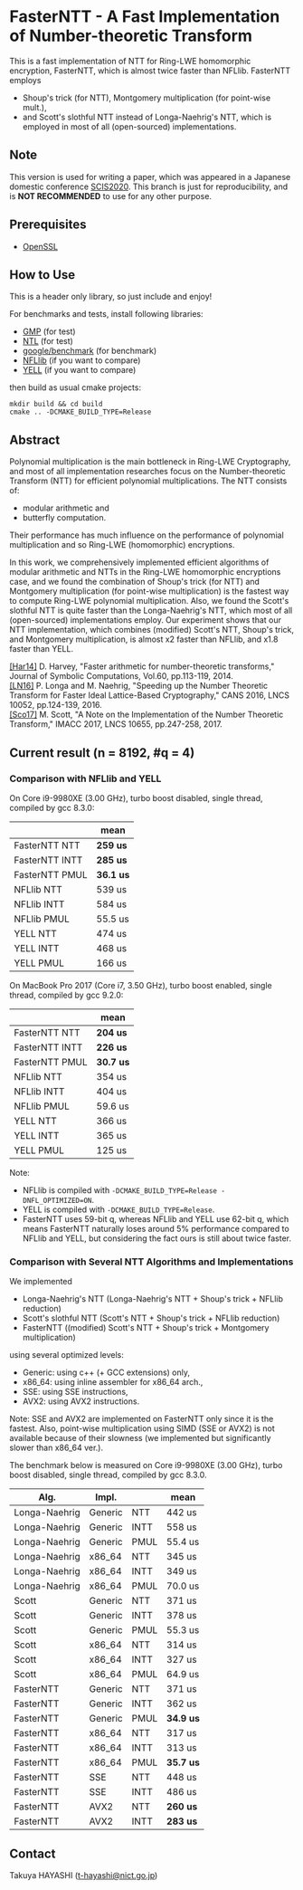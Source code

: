 # FasterNTT - A Fast Implementation of Number-theoretic Transform

This is a fast implementation of NTT for Ring-LWE homomorphic encryption, FasterNTT, 
which is almost twice faster than NFLlib. FasterNTT employs

- Shoup's trick (for NTT), Montgomery multiplication (for point-wise mult.),
- and Scott's slothful NTT instead of Longa-Naehrig's NTT, which is employed in most of all (open-sourced) implementations.  

## Note
This version is used for writing a paper, which was appeared in a Japanese domestic conference [SCIS2020](https://www.iwsec.org/scis/2020/). 
This branch is just for reproducibility, and is **NOT RECOMMENDED** to use for any other purpose.

## Prerequisites

- [OpenSSL](https://www.openssl.org/)

## How to Use

This is a header only library, so just include and enjoy!

For benchmarks and tests, install following libraries:
- [GMP](https://gmplib.org/) (for test)
- [NTL](https://www.shoup.net/ntl/) (for test)
- [google/benchmark](https://github.com/google/benchmark) (for benchmark)
- [NFLlib](https://github.com/quarkslab/NFLlib) (if you want to compare)
- [YELL](https://github.com/fionser/YELL) (if you want to compare)

then build as usual cmake projects:
```
mkdir build && cd build
cmake .. -DCMAKE_BUILD_TYPE=Release
```


## Abstract

Polynomial multiplication is the main bottleneck in Ring-LWE Cryptography, and most of all implementation researches focus on the Number-theoretic Transform (NTT) for efficient polynomial multiplications. The NTT consists of:

- modular arithmetic and
- butterfly computation.

Their performance has much influence on the performance of polynomial multiplication and so Ring-LWE (homomorphic) encryptions.

In this work, we comprehensively implemented efficient algorithms of modular arithmetic and NTTs in the Ring-LWE homomorphic encryptions case, and we found the combination of Shoup's trick (for NTT) and Montgomery multiplication (for point-wise multiplication) is the fastest way to compute Ring-LWE polynomial multiplication. Also, we found the Scott's slothful NTT is quite faster than the Longa-Naehrig's NTT, which most of all (open-sourced) implementations employ. Our experiment shows that our NTT implementation, which combines (modified) Scott's NTT, Shoup's trick, and Montgomery multiplication, is almost x2 faster than NFLlib, and x1.8 faster than YELL.

[[Har14]](https://doi.org/10.1016/j.jsc.2013.09.002) D. Harvey, "Faster arithmetic for number-theoretic transforms," Journal of Symbolic Computations, Vol.60, pp.113-119, 2014.  
[[LN16]](https://doi.org/10.1007/978-3-319-48965-0_8) P. Longa and M. Naehrig, "Speeding up the Number Theoretic Transform for Faster Ideal Lattice-Based Cryptography," CANS 2016, LNCS 10052, pp.124-139, 2016.  
[[Sco17]](https://doi.org/10.1007/978-3-319-71045-7_13) M. Scott, "A Note on the Implementation of the Number Theoretic Transform," IMACC 2017, LNCS 10655, pp.247-258, 2017.

## Current result (n = 8192, #q = 4)

### Comparison with NFLlib and YELL

On Core i9-9980XE (3.00 GHz), turbo boost disabled, single thread, compiled by gcc 8.3.0:

|    | mean |
|----|----|
|FasterNTT NTT | **259 us** |
|FasterNTT INTT | **285 us** |
|FasterNTT PMUL | **36.1 us** |
|NFLlib NTT | 539 us |
|NFLlib INTT | 584 us |
|NFLlib PMUL | 55.5 us |
|YELL NTT | 474 us |
|YELL INTT | 468 us |
|YELL PMUL | 166 us |

On MacBook Pro 2017 (Core i7, 3.50 GHz), turbo boost enabled, single thread, compiled by gcc 9.2.0:

|    | mean |
|----|----|
|FasterNTT NTT | **204 us** |
|FasterNTT INTT | **226 us** |
|FasterNTT PMUL | **30.7 us** |
|NFLlib NTT |  354 us |
|NFLlib INTT | 404 us |
|NFLlib PMUL | 59.6 us |
|YELL NTT | 366 us |
|YELL INTT | 365 us |
|YELL PMUL | 125 us |

Note:

- NFLlib is compiled with `-DCMAKE_BUILD_TYPE=Release -DNFL_OPTIMIZED=ON`.
- YELL is compiled with `-DCMAKE_BUILD_TYPE=Release`.
- FasterNTT uses 59-bit q, whereas NFLlib and YELL use 62-bit q, which means FasterNTT naturally loses around 5% performance compared to NFLlib and YELL, but considering the fact ours is still about twice faster.

### Comparison with Several NTT Algorithms and Implementations

We implemented

- Longa-Naehrig's NTT (Longa-Naehrig's NTT + Shoup's trick + NFLlib reduction)
- Scott's slothful NTT (Scott's NTT + Shoup's trick + NFLlib reduction)
- FasterNTT ((modified) Scott's NTT + Shoup's trick + Montgomery multiplication)

using several optimized levels:

- Generic: using c++ (+ GCC extensions) only,
- x86_64: using inline assembler for x86_64 arch.,
- SSE: using SSE instructions,
- AVX2: using AVX2 instructions.

Note: SSE and AVX2 are implemented on FasterNTT only since it is the fastest. Also, point-wise multiplication using SIMD (SSE or AVX2) is not available because of their slowness (we implemented but significantly slower than x86_64 ver.).

The benchmark below is measured on Core i9-9980XE (3.00 GHz), turbo boost disabled, single thread, compiled by gcc 8.3.0.

| Alg. | Impl. |    | mean |
|----|----|----|----|
|Longa-Naehrig | Generic | NTT | 442 us |
|Longa-Naehrig | Generic | INTT | 558 us |
|Longa-Naehrig | Generic | PMUL | 55.4 us  |
|Longa-Naehrig | x86_64 | NTT | 345 us |
|Longa-Naehrig | x86_64 | INTT | 349 us |
|Longa-Naehrig | x86_64 | PMUL | 70.0 us  |
|Scott | Generic | NTT | 371 us |
|Scott | Generic | INTT | 378 us |
|Scott | Generic | PMUL | 55.3 us  |
|Scott | x86_64 | NTT | 314 us |
|Scott | x86_64 | INTT | 327 us |
|Scott | x86_64 | PMUL | 64.9 us  |
|FasterNTT | Generic | NTT | 371 us |
|FasterNTT | Generic | INTT | 362 us |
|FasterNTT | Generic | PMUL | **34.9 us** |
|FasterNTT | x86_64 | NTT | 317 us |
|FasterNTT | x86_64 | INTT | 313 us |
|FasterNTT | x86_64 | PMUL | **35.7 us** |
|FasterNTT | SSE | NTT | 448 us |
|FasterNTT | SSE | INTT | 486 us |
|FasterNTT | AVX2 | NTT | **260 us** |
|FasterNTT | AVX2 | INTT | **283 us** |

## Contact
Takuya HAYASHI (t-hayashi@nict.go.jp)
